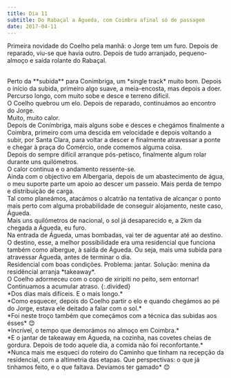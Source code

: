 ```yaml
---
title: Dia 11
subtitle: Do Rabaçal a Águeda, com Coimbra afinal só de passagem
date: 2017-04-11
---
```


Primeira novidade do Coelho pela manhã: o Jorge tem um furo. Depois de reparado, viu-se que havia outro. Depois de tudo arranjado, pequeno-almoço e saída rolante do Rabaçal.

<br/>
Perto da **subida** para Conímbriga, um *single track* muito bom. Depois o início da subida, primeiro algo suave, a meia-encosta, mas depois a doer. Percurso longo, com muito sobe e desce e terreno difícil.

<br/>
O Coelho quebrou um elo. Depois de reparado, continuámos ao encontro do Jorge.

<br/>
Muito, muito calor.

<br/>
Depois de Conímbriga, mais alguns sobe e desces e chegámos finalmente a Coimbra, primeiro com uma descida em velocidade e depois voltando a subir, por Santa Clara, para voltar a descer e finalmente atravessar a ponte e chegar à praça do Comércio, onde comemos alguma coisa.

<br/>
Depois do sempre difícil arranque pós-petisco, finalmente algum rolar durante uns quilómetros.

<br/>
O calor continua e o andamento ressente-se.

<br/>
Ainda com o objectivo em Albergaria, depois de um abastecimento de água, o meu suporte parte um apoio ao descer um passeio. Mais perda de tempo e distribuição de carga.

<br/>
Tal como planeámos, atacámos o alcatrão na tentativa de alcançar o ponto mais perto com alguma probabilidade de conseguir alojamento, neste caso, Águeda.

<br/>
Mais uns quilómetros de nacional, o sol já desaparecido e, a 2km da chegada a Águeda, eu furo.

<br/>
Na entrada de Águeda, umas bombadas, vai ter de aguentar até ao destino.

<br/>
O destino, esse, a melhor possibilidade era uma residencial que funciona também como albergue, à saída de Águeda. Ou seja, mais uma subida para atravessar Águeda, antes de terminar o dia.

<br/>
Residencial com boas condições. Problema: jantar. Solução: menina da residêncial arranja *takeaway*.

<br/>
O Coelho adormeceu com o copo de xiripiti no peito, sem entornar!

<br/>
Continuamos a acumular atraso.
{:.divided}

<br/>
*Dos dias mais difíceis. E o mais longo.*

<br/>
*Como esquecer, depois do Coelho partir o elo e quando chegámos ao pé do Jorge, estava ele deitado a falar com o sol.*

<br/>
*Foi neste troço também que começámos com a técnica das subidas aos ésses* 😊

<br/>
*Incrível, o tempo que demorámos no almoço em Coimbra.*

<br/>
*E o jantar de takeaway em Águeda, na cozinha, nas covetes cheias de gordura. Depois de todo aquele dia, a comida não foi reconfortante.*

<br/>
*Nunca mais me esqueci do roteiro do Caminho que tinham na recepção da residencial, com a altimetria das etapas. Que perspectivas: o que já tinhamos feito, e o que faltava. Devíamos ter gamado* 😊
